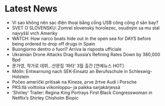 # Latest News
-  Vì sao không nên sạc điện thoại bằng cổng USB công cộng ở sân bay?
-  SVET O SLOVENSKU: Zomrel slovenský horolezec, osudným sa mu stal najvyšší vrch Ameriky
-  WATCH: How narco boats hide out in the open sea for DAYS before being ordered to drop off drugs in Spain
-  Buongiorno dentro o fuori? Arriva la risposta ufficiale
-  Ukrainian Drone Attacks Drag Russia’s Refining Rates Down by 380,000 Bpd
-  문가영, 작가로 데뷔…산문집 ‘파타’ 3월 출간 [연예뉴스 HOT]
-  Mölln: Entwarnung nach SEK-Einsatz an Berufsschule in Schleswig-Holstein
-  Počeo američki pritisak na Kineze, prve žrtve Audi i Porsche
-  PKS:llä voittoisa viikonloppu– ja paikka sarjakärjessä
-  ‘Shirley’ Trailer: Regina King Portrays First Black Congresswoman in Netflix’s Shirley Chisholm Biopic
